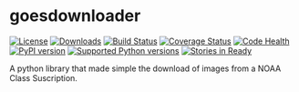 goesdownloader
==============

[![License](https://pypip.in/license/goesdownloader/badge.svg)](https://pypi.python.org/pypi/goesdownloader/) [![Downloads](https://pypip.in/download/goesdownloader/badge.svg)](https://pypi.python.org/pypi/goesdownloader/) [![Build Status](https://travis-ci.org/gersolar/goesdownloader.svg?branch=master)](https://travis-ci.org/gersolar/goesdownloader) [![Coverage Status](https://coveralls.io/repos/gersolar/goesdownloader/badge.png)](https://coveralls.io/r/gersolar/goesdownloader) [![Code Health](https://landscape.io/github/gersolar/goesdownloader/master/landscape.png)](https://landscape.io/github/gersolar/goesdownloader/master) [![PyPI version](https://badge.fury.io/py/goesdownloader.svg)](http://badge.fury.io/py/goesdownloader)
[![Supported Python versions](https://pypip.in/py_versions/goesdownloader/badge.svg)](https://pypi.python.org/pypi/goesdownloader/) [![Stories in Ready](https://badge.waffle.io/limiear/soyprice.png?label=ready&title=Ready)](https://waffle.io/limiear/soyprice)

A python library that made simple the download of images from a NOAA Class Suscription.
